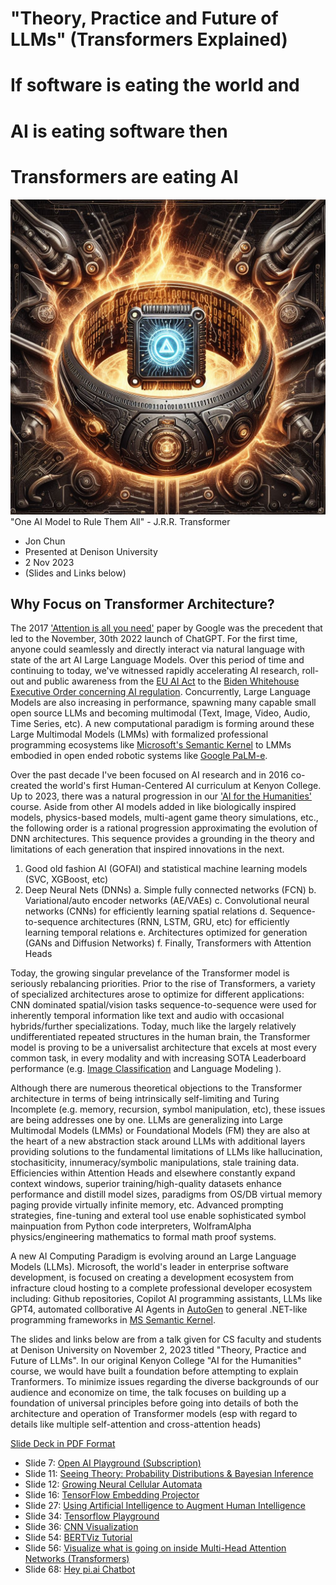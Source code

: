 # "Theory, Practice and Future of LLMs" (Transformers Explained)

<h1><b>If software is eating the world and</b></h1>
<h1><b>AI is eating software then</b></h1>
<h1><b>Transformers are eating AI</b></h1>

![One AI Model to Rule Them All: Transformers](one_ai_model_to_rule_transformers_20231103.jpg)
"One AI Model to Rule Them All" - J.R.R. Transformer

* Jon Chun
* Presented at Denison University
* 2 Nov 2023
* (Slides and Links below)


## <b>Why Focus on Transformer Architecture?</b>

The 2017 <a href="https://arxiv.org/abs/1706.03762">'Attention is all you need'</a> paper by Google was the precedent that led to the November, 30th 2022 launch of ChatGPT. For the first time, anyone could seamlessly and directly interact via natural language with state of the art AI Large Language Models. Over this period of time and continuing to today, we've witnessed rapidly accelerating AI research, roll-out and public awareness from the <a href="https://www.artificial-intelligence-act.com/">EU AI Act</a> to the <a href="https://www.whitehouse.gov/briefing-room/statements-releases/2023/10/30/fact-sheet-president-biden-issues-executive-order-on-safe-secure-and-trustworthy-artificial-intelligence/">Biden Whitehouse Executive Order concerning AI regulation</a>. Concurrently, Large Language Models are also increasing in performance, spawning many capable small open source LLMs and becoming multimodal (Text, Image, Video, Audio, Time Series, etc). A new computational paradigm is forming around these Large Multimodal Models (LMMs) with formalized professional programming ecosystems like <a href="https://github.com/microsoft/semantic-kernel">Microsoft's Semantic Kernel</a> to LMMs embodied in open ended robotic systems like <a href="https://palm-e.github.io/">Google PaLM-e</a>.

Over the past decade I've been focused on AI research and in 2016 co-created the world's first Human-Centered AI curriculum at Kenyon College. Up to 2023, there was a natural progression in our <a href="https://aiforthehumanities.wordpress.com/">'AI for the Humanities'</a> course. Aside from other AI models added in like biologically inspired models, physics-based models, multi-agent game theory simulations, etc., the following order is a rational progression approximating the evolution of DNN architectures. This sequence provides a grounding in the theory and limitations of each generation that inspired innovations in the next.

1. Good old fashion AI (GOFAI) and statistical machine learning models (SVC, XGBoost, etc)
2. Deep Neural Nets (DNNs)
a. Simple fully connected networks (FCN)
b. Variational/auto encoder networks (AE/VAEs)
c. Convolutional neural networks (CNNs) for efficiently learning spatial relations
d. Sequence-to-sequence architectures (RNN, LSTM, GRU, etc) for efficiently learning temporal relations
e. Architectures optimized for generation (GANs and Diffusion Networks)
f. Finally, Transformers with Attention Heads

Today, the growing singular prevelance of the Transformer model is seriously rebalancing priorities. Prior to the rise of Transformers, a variety of specialized architectures arose to optimize for different applications: CNN dominated spatial/vision tasks sequence-to-sequence were used for inherently temporal information like text and audio with occasional hybrids/further specializations. Today, much like the largely relatively undifferentiated repeated structures in the human brain, the Transformer model is proving to be a universalist architecture that excels at most every common task, in every modality and with increasing SOTA Leaderboard performance (e.g. <a href="https://paperswithcode.com/task/image-classification">Image Classification</a> and <a ref="https://paperswithcode.com/task/language-modelling">Language Modeling</a> ).

Although there are numerous theoretical objections to the Transformer architecture in terms of being intrinsically self-limiting and Turing Incomplete (e.g. memory, recursion, symbol manipulation, etc), these issues are being addresses one by one. LLMs are generalizing into Large Multimodal Models (LMMs) or Foundational Models (FM) they are also at the heart of a new abstraction stack around LLMs with additional layers providing solutions to the fundamental limitations of LLMs like hallucination, stochasiticity, innumeracy/symbolic manipulations, stale training data. Efficiencies within Attention Heads and elsewhere constantly expand context windows, superior training/high-quality datasets enhance performance and distill model sizes, paradigms from OS/DB virtual memory paging provide virtually infinite memory, etc. Advanced prompting strategies, fine-tuning and exteral tool use enable sophisticated symbol mainpuation from Python code interpreters, WolframAlpha physics/engineering mathematics to formal math proof systems.

A new AI Computing Paradigm is evolving around an Large Language Models (LLMs). Microsoft, the world's leader in enterprise software development, is focused on creating a development ecosystem from infracture cloud hosting to a complete professional developer ecosystem including: Github repositories, Copilot AI programming assistants, LLMs like GPT4, automated collborative AI Agents in <a href="https://www.microsoft.com/en-us/research/blog/autogen-enabling-next-generation-large-language-model-applications/ ">AutoGen</a> to general .NET-like programming frameworks in <a href="https://learn.microsoft.com/en-us/semantic-kernel/overview/">MS Semantic Kernel</a>. 

The slides and links below are from a talk given for CS faculty and students at Denison University on November 2, 2023 titled "Theory, Practice and Future of LLMs". In our original Kenyon College "AI for the Humanities" course, we would have built a foundation before attempting to explain Tranformers. To minimize issues regarding the diverse backgrounds of our audience and economize on time, the talk focuses on building up a foundation of universal principles before going into details of both the architecture and operation of Transformer models (esp with regard to details like multiple self-attention and cross-attention heads)

<a href="./Theory_Practice_and_Future_of_LLMs_20231102.pdf">Slide Deck in PDF Format</a>

* Slide 7: <a href="https://platform.openai.com/playground">Open AI Playground (Subscription)</a>
* Slide 11: <a href="https://seeing-theory.brown.edu/bayesian-inference/index.html#section1">Seeing Theory: Probability Distributions & Bayesian Inference</a>
* Slide 12: <a href="https://distill.pub/2020/growing-ca/">Growing Neural Cellular Automata</a>
* Slide 16: <a href="https://projector.tensorflow.org/">TensorFlow Embedding Projector</a>
* Slide 27: <a href="https://distill.pub/2017/aia/">Using Artificial Intelligence to Augment Human Intelligence</a>
* Slide 34: <a href="https://playground.tensorflow.org/">Tensorflow Playground</a>
* Slide 36: <a href="https://adamharley.com/nn_vis/cnn/3d.html">CNN Visualization</a>
* Slide 54: <a href="https://colab.research.google.com/drive/1hXIQ77A4TYS4y3UthWF-Ci7V7vVUoxmQ?usp=sharing">BERTViz Tutorial</a>
* Slide 56: <a href="https://www.youtube.com/watch?v=lmepFoddjgQ&t=180s">Visualize what is going on inside Multi-Head Attention Networks (Transformers)</a>
* Slide 68: <a href="https://pi.ai/home">Hey pi.ai Chatbot</a>
